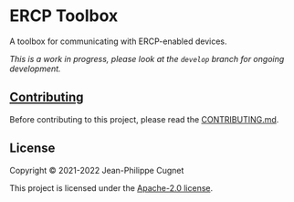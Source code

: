 # ERCP Toolbox

A toolbox for communicating with ERCP-enabled devices.

*This is a work in progress, please look at the `develop` branch for ongoing
development.*

## [Contributing](CONTRIBUTING.md)

Before contributing to this project, please read the
[CONTRIBUTING.md](CONTRIBUTING.md).

## License

Copyright © 2021-2022 Jean-Philippe Cugnet

This project is licensed under the [Apache-2.0 license](LICENSE).
